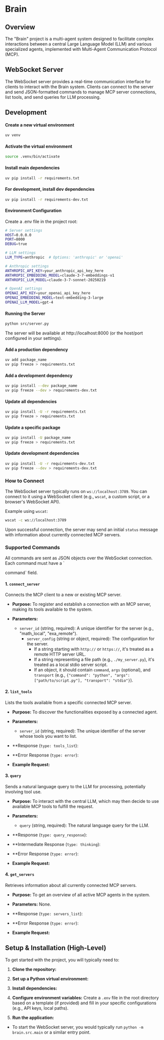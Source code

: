 # Brain

## Overview

The "Brain" project is a multi-agent system designed to facilitate complex interactions between a central Large Language Model (LLM) and various specialized agents, implemented with Multi-Agent Communication Protocol (MCP).

## WebSocket Server

The WebSocket server provides a real-time communication interface for clients to interact with the Brain system. Clients can connect to the server and send JSON-formatted commands to manage MCP server connections, list tools, and send queries for LLM processing.

## Development
#### Create a new virtual environment
````bash
uv venv
````

#### Activate the virtual environment
````bash
source .venv/bin/activate
````

#### Install main dependencies
````bash
uv pip install -r requirements.txt
````

#### For development, install dev dependencies
````bash
uv pip install -r requirements-dev.txt

````

#### Environment Configuration
Create a .env file in the project root:

````bash
# Server settings
HOST=0.0.0.0
PORT=8000
DEBUG=true

# LLM settings
LLM_TYPE=anthropic  # Options: 'anthropic' or 'openai'

# Anthropic settings
ANTHROPIC_API_KEY=your_anthropic_api_key_here
ANTHROPIC_EMBEDDING_MODEL=claude-3-7-embeddings-v1
ANTHROPIC_LLM_MODEL=claude-3-7-sonnet-20250219

# OpenAI settings
OPENAI_API_KEY=your_openai_api_key_here
OPENAI_EMBEDDING_MODEL=text-embedding-3-large
OPENAI_LLM_MODEL=gpt-4
````

#### Running the Server

````bash
python src/server.py
````

The server will be available at http://localhost:8000 (or the host/port configured in your settings).

#### Add a production dependency
````bash
uv add package_name
uv pip freeze > requirements.txt
````

#### Add a development dependency
````bash
uv pip install --dev package_name
uv pip freeze --dev > requirements-dev.txt
````


#### Update all dependencies
````bash
uv pip install -U -r requirements.txt
uv pip freeze > requirements.txt
````

#### Update a specific package
````bash
uv pip install -U package_name
uv pip freeze > requirements.txt
````

#### Update development dependencies
````bash
uv pip install -U -r requirements-dev.txt
uv pip freeze --dev > requirements-dev.txt
````

### How to Connect

The WebSocket server typically runs on `ws://localhost:3789`. You can connect to it using a WebSocket client (e.g., `wscat`, a custom script, or a browser's WebSocket API).

Example using `wscat`:

```bash
wscat -c ws://localhost:3789
```

Upon successful connection, the server may send an initial `status` message with information about currently connected MCP servers.

### Supported Commands

All commands are sent as JSON objects over the WebSocket connection. Each command must have a `

command` field.

#### 1. `connect_server`

Connects the MCP client to a new or existing MCP server.

- **Purpose:** To register and establish a connection with an MCP server, making its tools available to the system.

- **Parameters:**
  - `server_id` (string, required): A unique identifier for the server (e.g., "math_local", "exa_remote").
    - `server_config` (string or object, required): The configuration for the server.
      - If a string starting with `http://` or `https://`, it's treated as a remote HTTP server URL.
      - If a string representing a file path (e.g., `./my_server.py`), it's treated as a local stdio server script.
      - If an object, it should contain `command`, `args` (optional), and `transport` (e.g., `{"command": "python", "args": ["path/to/script.py"], "transport": "stdio"}`).

#### 2. `list_tools`

Lists the tools available from a specific connected MCP server.

- **Purpose:** To discover the functionalities exposed by a connected agent.

- **Parameters:**
  - `server_id` (string, required): The unique identifier of the server whose tools you want to list.

- **Response (`type: tools_list`):

- **Error Response (`type: error`):

- **Example Request:**

#### 3. `query`

Sends a natural language query to the LLM for processing, potentially involving tool use.

- **Purpose:** To interact with the central LLM, which may then decide to use available MCP tools to fulfill the request.

- **Parameters:**
  - `query` (string, required): The natural language query for the LLM.

- **Response (`type: query_response`):

- **Intermediate Response (`type: thinking`):

- **Error Response (`type: error`):

- **Example Request:**

#### 4. `get_servers`

Retrieves information about all currently connected MCP servers.

- **Purpose:** To get an overview of all active MCP agents in the system.

- **Parameters:** None.

- **Response (`type: servers_list`):

- **Error Response (`type: error`):

- **Example Request:**

## Setup & Installation (High-Level)

To get started with the project, you will typically need to:

1. **Clone the repository:**

1. **Set up a Python virtual environment:**

1. **Install dependencies:**

1. **Configure environment variables:** Create a `.env` file in the root directory based on a template (if provided) and fill in your specific configurations (e.g., API keys, local paths).

1. **Run the application:**
  - To start the WebSocket server, you would typically run `python -m brain.src.main` or a similar entry point.

